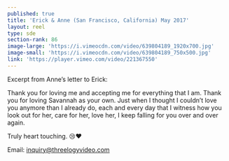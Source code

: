 ```yaml
---
published: true
title: 'Erick & Anne (San Francisco, California) May 2017'
layout: reel
type: sde
section-rank: 86
image-large: 'https://i.vimeocdn.com/video/639804189_1920x700.jpg'
image-small: 'https://i.vimeocdn.com/video/639804189_750x500.jpg'
link: 'https://player.vimeo.com/video/221367550'
---
```

Excerpt from Anne’s letter to Erick:

Thank you for loving me and accepting me for everything that I am. Thank you for loving Savannah as your own. Just when I thought I couldn’t love you anymore than I already do, each and every day that I witness how you look out for her, care for her, love her, I keep falling for you over and over again.

Truly heart touching. 😢❤️

Email: inquiry@threelogyvideo.com